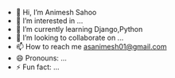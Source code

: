 - 👋 Hi, I’m  Animesh Sahoo
- 👀 I’m interested in ...
- 🌱 I’m currently learning Django,Python
- 💞️ I’m looking to collaborate on ...
- 📫 How to reach me asanimesh01@gmail.com
- 😄 Pronouns: ...
- ⚡ Fun fact: ...

<!---
AnimeshSahoo01/AnimeshSahoo01 is a ✨ special ✨ repository because its `README.md` (this file) appears on your GitHub profile.
You can click the Preview link to take a look at your changes.
--->
